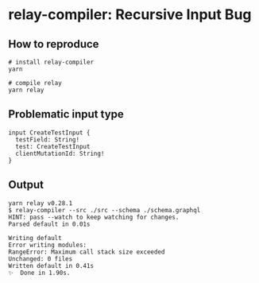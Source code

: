 # relay-compiler: Recursive Input Bug

## How to reproduce

```
# install relay-compiler
yarn

# compile relay
yarn relay
```

## Problematic input type

```
input CreateTestInput {
  testField: String!
  test: CreateTestInput
  clientMutationId: String!
}
```

## Output

```
yarn relay v0.28.1
$ relay-compiler --src ./src --schema ./schema.graphql
HINT: pass --watch to keep watching for changes.
Parsed default in 0.01s

Writing default
Error writing modules:
RangeError: Maximum call stack size exceeded
Unchanged: 0 files
Written default in 0.41s
✨  Done in 1.90s.
```
